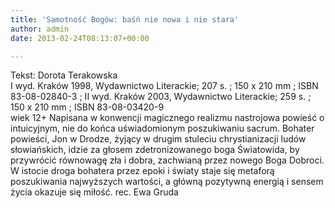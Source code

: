 ```yaml
---
title: 'Samotność Bogów: baśń nie nowa i nie stara'
author: admin
date: 2013-02-24T08:13:07+00:00

---
```


  Tekst: Dorota Terakowska<br /> I wyd. Kraków 1998, Wydawnictwo Literackie; 207 s. ; 150 x 210 mm ; ISBN 83-08-02840-3 ; II wyd. Kraków 2003, Wydawnictwo Literackie; 259 s. ; 150 x 210 mm ; ISBN 83-08-03420-9<br /> wiek 12+
Napisana w konwencji magicznego realizmu nastrojowa powieść o intuicyjnym, nie do końca uświadomionym poszukiwaniu sacrum. Bohater powieści, Jon w Drodze, żyjący w drugim stuleciu chrystianizacji ludów słowiańskich, idzie za głosem zdetronizowanego boga Światowida, by przywrócić równowagę zła i dobra, zachwianą przez nowego Boga Dobroci. W istocie droga bohatera przez epoki i światy staje się metaforą poszukiwania najwyższych wartości, a główną pozytywną energią i sensem życia okazuje się miłość.
rec. Ewa Gruda
